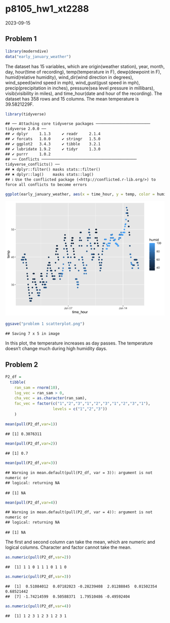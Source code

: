 p8105_hw1_xt2288
================
2023-09-15

## Problem 1

``` r
library(moderndive)
data("early_january_weather")
```

The dataset has 15 variables, which are origin(weather station), year,
month, day, hour(time of recording), temp(temperature in F),
dewp(dewpoint in F), humid(relative humidity), wind_dir(wind direction
in degrees), wind_speed(wind speed in mph), wind_gust(gust speed in
mph), precip(precipitation in inches), pressure(sea level pressure in
millibars), visib(visibility in miles), and time_hour(date and hour of
the recording). The dataset has 358 rows and 15 columns. The mean
temperature is 39.5821229F.

``` r
library(tidyverse)
```

    ## ── Attaching core tidyverse packages ──────────────────────── tidyverse 2.0.0 ──
    ## ✔ dplyr     1.1.3     ✔ readr     2.1.4
    ## ✔ forcats   1.0.0     ✔ stringr   1.5.0
    ## ✔ ggplot2   3.4.3     ✔ tibble    3.2.1
    ## ✔ lubridate 1.9.2     ✔ tidyr     1.3.0
    ## ✔ purrr     1.0.2     
    ## ── Conflicts ────────────────────────────────────────── tidyverse_conflicts() ──
    ## ✖ dplyr::filter() masks stats::filter()
    ## ✖ dplyr::lag()    masks stats::lag()
    ## ℹ Use the conflicted package (<http://conflicted.r-lib.org/>) to force all conflicts to become errors

``` r
ggplot(early_january_weather, aes(x = time_hour, y = temp, color = humid)) + geom_point()
```

![](p8105_hw1_xt2288_files/figure-gfm/unnamed-chunk-3-1.png)<!-- -->

``` r
ggsave("problem 1 scatterplot.png")
```

    ## Saving 7 x 5 in image

In this plot, the temperature increases as day passes. The temperature
doesn’t change much during high humidity days.

## Problem 2

``` r
P2_df = 
  tibble(
    ran_sam = rnorm(10),
    log_vec = ran_sam > 0,
    cha_vec = as.character(ran_sam),
    fac_vec = factor(c("1","2","3","1","2","3","1","2","3","1"),
                     levels = c("1","2","3"))
    )
```

``` r
mean(pull(P2_df,var=1))
```

    ## [1] 0.3076311

``` r
mean(pull(P2_df,var=2))
```

    ## [1] 0.7

``` r
mean(pull(P2_df,var=3))
```

    ## Warning in mean.default(pull(P2_df, var = 3)): argument is not numeric or
    ## logical: returning NA

    ## [1] NA

``` r
mean(pull(P2_df,var=4))
```

    ## Warning in mean.default(pull(P2_df, var = 4)): argument is not numeric or
    ## logical: returning NA

    ## [1] NA

The first and second column can take the mean, which are numeric and
logical columns. Character and factor cannot take the mean.

``` r
as.numeric(pull(P2_df,var=2))
```

    ##  [1] 1 1 0 1 1 1 0 1 1 0

``` r
as.numeric(pull(P2_df,var=3))
```

    ##  [1]  0.51084012  0.07182023 -0.28239408  2.01288845  0.01502354  0.68521442
    ##  [7] -1.74214599  0.50588371  1.79510486 -0.49592404

``` r
as.numeric(pull(P2_df,var=4))
```

    ##  [1] 1 2 3 1 2 3 1 2 3 1
